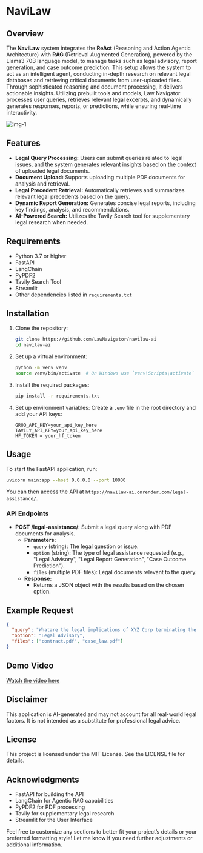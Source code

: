 # NaviLaw

## Overview
The  **NaviLaw** system integrates the **ReAct** (Reasoning and Action Agentic Architecture) with **RAG** (Retrieval Augmented Generation), powered by the Llama3 70B language model, to manage tasks such as legal advisory, report generation, and case outcome prediction. This setup allows the system to act as an intelligent agent, conducting in-depth research on relevant legal databases and retrieving critical documents from user-uploaded files. Through sophisticated reasoning and document processing, it delivers actionable insights. Utilizing prebuilt tools and models, Law Navigator processes user queries, retrieves relevant legal excerpts, and dynamically generates responses, reports, or predictions, while ensuring real-time interactivity.

![img-1](https://github.com/LawNavigator/navilaw-ai/blob/main/Screenshot%202024-09-25%20193623.png)

## Features
- **Legal Query Processing:** Users can submit queries related to legal issues, and the system generates relevant insights based on the context of uploaded legal documents.
- **Document Upload:** Supports uploading multiple PDF documents for analysis and retrieval.
- **Legal Precedent Retrieval:** Automatically retrieves and summarizes relevant legal precedents based on the query.
- **Dynamic Report Generation:** Generates concise legal reports, including key findings, analysis, and recommendations.
- **AI-Powered Search:** Utilizes the Tavily Search tool for supplementary legal research when needed.

## Requirements
- Python 3.7 or higher
- FastAPI
- LangChain
- PyPDF2
- Tavily Search Tool
- Streamlit
- Other dependencies listed in `requirements.txt`

## Installation
1. Clone the repository:
   ```bash
   git clone https://github.com/LawNavigator/navilaw-ai
   cd navilaw-ai
   ```
2. Set up a virtual environment:
   ```bash
   python -m venv venv
   source venv/bin/activate  # On Windows use `venv\Scripts\activate`
   ```
3. Install the required packages:
   ```bash
   pip install -r requirements.txt
   ```

4. Set up environment variables:
   Create a `.env` file in the root directory and add your API keys:
   ```
   GROQ_API_KEY=your_api_key_here
   TAVILY_API_KEY=your_api_key_here
   HF_TOKEN = your_hf_token
   ```
## Usage
To start the FastAPI application, run:
```bash
uvicorn main:app --host 0.0.0.0 --port 10000
```
You can then access the API at `https://navilaw-ai.onrender.com/legal-assistance/`.

### API Endpoints
- **POST /legal-assistance/**: Submit a legal query along with PDF documents for analysis.
  - **Parameters:**
    - `query` (string): The legal question or issue.
    - `option` (string): The type of legal assistance requested (e.g., "Legal Advisory", "Legal Report Generation", "Case Outcome Prediction").
    - `files` (multiple PDF files): Legal documents relevant to the query.
  - **Response:**
    - Returns a JSON object with the results based on the chosen option.

## Example Request
```json
{
  "query": "Whatare the legal implications of XYZ Corp terminating the contract with ABC Ltd. due to non-payment? Can ABC Ltd. challenge the termination?",
  "option": "Legal Advisory",
  "files": ["contract.pdf", "case_law.pdf"]
}
```
## Demo Video
[Watch the video here](https://youtu.be/NzFPQV9l6pY?si=R9D_Zmb7tMv0fJ49)

## Disclaimer
This application is AI-generated and may not account for all real-world legal factors. It is not intended as a substitute for professional legal advice.

## License
This project is licensed under the MIT License. See the LICENSE file for details.

## Acknowledgments
- FastAPI for building the API
- LangChain for Agentic RAG capabilities
- PyPDF2 for PDF processing
- Tavily for supplementary legal research
- Streamlit for the User Interface


Feel free to customize any sections to better fit your project’s details or your preferred formatting style! Let me know if you need further adjustments or additional information.

